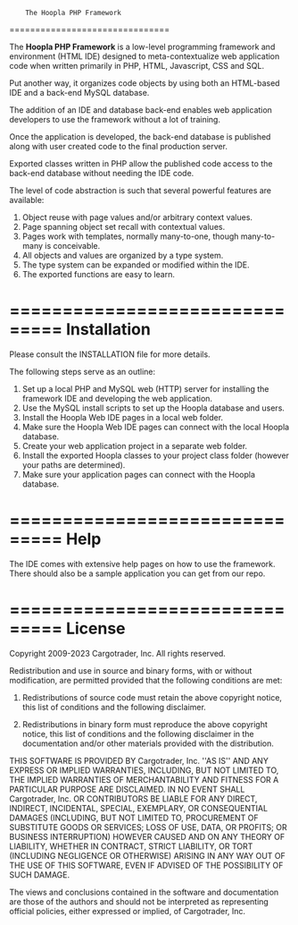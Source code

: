 		The Hoopla PHP Framework
===============================

The **Hoopla PHP Framework** is a low-level programming framework and environment (HTML IDE) designed to meta-contextualize web application code when written primarily in PHP, HTML, Javascript, CSS and SQL.

Put another way, it organizes code objects by using both an HTML-based IDE and a back-end MySQL database.

The addition of an IDE and database back-end enables web application developers to use the framework without a lot of training.

Once the application is developed, the back-end database is published along with user created code to the final production server.

Exported classes written in PHP allow the published code access to the back-end database without needing the IDE code.

The level of code abstraction is such that several powerful features are available:

1. 	Object reuse with page values and/or arbitrary context values.
2.  Page spanning object set recall with contextual values.
3.  Pages work with templates, normally many-to-one, though many-to-many is conceivable.
4.  All objects and values are organized by a type system.
5.  The type system can be expanded or modified within the IDE.
6.  The exported functions are easy to learn.


===============================
		Installation
===============================

Please consult the INSTALLATION file for more details.

The following steps serve as an outline:

1.  Set up a local PHP and MySQL web (HTTP) server for installing the framework IDE and developing the web application.
2.  Use the MySQL install scripts to set up the Hoopla database and users.
3.  Install the Hoopla Web IDE pages in a local web folder.
4.  Make sure the Hoopla Web IDE pages can connect with the local Hoopla database.
5.  Create your web application project in a separate web folder.
6.  Install the exported Hoopla classes to your project class folder (however your paths are determined).
7.  Make sure your application pages can connect with the Hoopla database.


===============================
		Help
===============================

The IDE comes with extensive help pages on how to use the framework.  There should also be a sample application you can get from our repo.


===============================
		License
===============================

Copyright 2009-2023 Cargotrader, Inc. All rights reserved.

Redistribution and use in source and binary forms, with or without modification, are
permitted provided that the following conditions are met:

   1. Redistributions of source code must retain the above copyright notice, this list of
      conditions and the following disclaimer.

   2. Redistributions in binary form must reproduce the above copyright notice, this list
      of conditions and the following disclaimer in the documentation and/or other materials
      provided with the distribution.

THIS SOFTWARE IS PROVIDED BY Cargotrader, Inc. ''AS IS'' AND ANY EXPRESS OR IMPLIED
WARRANTIES, INCLUDING, BUT NOT LIMITED TO, THE IMPLIED WARRANTIES OF MERCHANTABILITY AND
FITNESS FOR A PARTICULAR PURPOSE ARE DISCLAIMED. IN NO EVENT SHALL Cargotrader, Inc. OR
CONTRIBUTORS BE LIABLE FOR ANY DIRECT, INDIRECT, INCIDENTAL, SPECIAL, EXEMPLARY, OR
CONSEQUENTIAL DAMAGES (INCLUDING, BUT NOT LIMITED TO, PROCUREMENT OF SUBSTITUTE GOODS OR
SERVICES; LOSS OF USE, DATA, OR PROFITS; OR BUSINESS INTERRUPTION) HOWEVER CAUSED AND ON
ANY THEORY OF LIABILITY, WHETHER IN CONTRACT, STRICT LIABILITY, OR TORT (INCLUDING
NEGLIGENCE OR OTHERWISE) ARISING IN ANY WAY OUT OF THE USE OF THIS SOFTWARE, EVEN IF
ADVISED OF THE POSSIBILITY OF SUCH DAMAGE.

The views and conclusions contained in the software and documentation are those of the
authors and should not be interpreted as representing official policies, either expressed
or implied, of Cargotrader, Inc.

